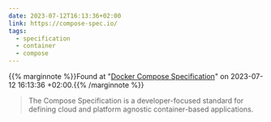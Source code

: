 ```yaml
---
date: 2023-07-12T16:13:36+02:00
link: https://compose-spec.io/
tags:
  - specification
  - container
  - compose
---
```

{{% marginnote %}}Found at "[Docker Compose Specification](https://web.archive.org/web/20230712161336/https://compose-spec.io/)" on 2023-07-12 16:13:36 +02:00.{{% /marginnote %}}

> The Compose Specification is a developer-focused standard for defining cloud and platform agnostic container-based applications.